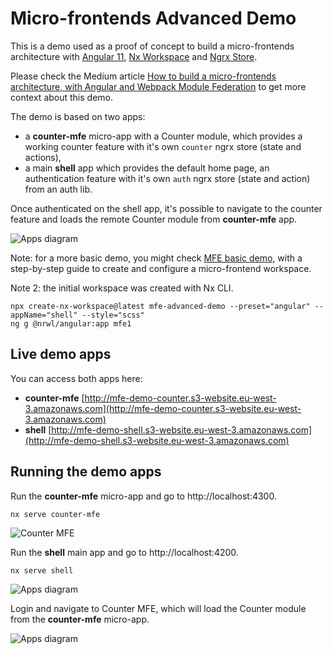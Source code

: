 # Micro-frontends Advanced Demo

This is a demo used as a proof of concept to build a micro-frontends architecture with [Angular 11](http://angular.io), [Nx Workspace](https://nx.dev/angular) and [Ngrx Store](http://ngrx.io).

Please check the Medium article [How to build a micro-frontends architecture, with Angular and Webpack Module Federation](https://medium.com/agorapulse-stories/building-a-micro-frontends-architecture-in-2021-with-angular-and-webpack-module-federation-50d073617645?source=friends_link&sk=ec61391b28ccd0d195e84b7dfd1a531c) to get more context about this demo.

The demo is based on two apps:
- a **counter-mfe** micro-app with a Counter module, which provides a working counter feature with it's own `counter` ngrx store (state and actions),
- a main **shell** app which provides the default home page, an authentication feature with it's own `auth` ngrx store (state and action) from an auth lib. 

Once authenticated on the shell app, it's possible to navigate to the counter feature and loads the remote Counter module from **counter-mfe** app.

![Apps diagram](mfe-demo-diagram.png)

Note: for a more basic demo, you might check [MFE basic demo](https://github.com/benorama/mfe-basic-demo), with a step-by-step guide to create and configure a micro-frontend workspace. 

Note 2: the initial workspace was created with Nx CLI.

```
npx create-nx-workspace@latest mfe-advanced-demo --preset="angular" --appName="shell" --style="scss"
ng g @nrwl/angular:app mfe1
```

## Live demo apps

You can access both apps here:

- **counter-mfe** [http://mfe-demo-counter.s3-website.eu-west-3.amazonaws.com](http://mfe-demo-counter.s3-website.eu-west-3.amazonaws.com)
- **shell** [http://mfe-demo-shell.s3-website.eu-west-3.amazonaws.com](http://mfe-demo-shell.s3-website.eu-west-3.amazonaws.com)


## Running the demo apps

Run the **counter-mfe** micro-app and go to http://localhost:4300.

```
nx serve counter-mfe
```

![Counter MFE](mfe-counter.png)

Run the **shell** main app and go to http://localhost:4200.

```
nx serve shell
```

![Apps diagram](mfe-shell-home.png)

Login and navigate to Counter MFE, which will load the Counter module from the **counter-mfe** micro-app.

![Apps diagram](mfe-shell-counter.png)
